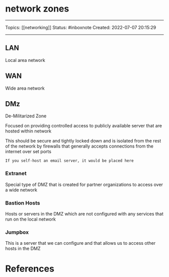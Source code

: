 # network zones
---
Topics: [[networking]]
Status: #inboxnote
Created: 2022-07-07 20:15:29

---

## LAN

Local area network

## WAN

Wide area network

## DMz

De-Militarized Zone

Focused on providing controlled access to publicly available server that are hosted within network

This should be secure and tightly locked down and is isolated from the rest of the network by firewalls that generally accepts connections from the internet over set ports

```ad-example
If you self-host an email server, it would be placed here
```

### Extranet

Special type of DMZ that is created for partner organizations to access over a wide network

### Bastion Hosts

Hosts or servers in the DMZ which are not configured with any services that run on the local network

### Jumpbox

This is a server that we can configure and that allows us to access other hosts in the DMZ

# References

